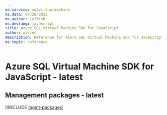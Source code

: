 ```yaml
---
ms.service: sqlvirtualmachine
ms.data: 07/28/2022
ms.author: jeffish
ms.devlang: javascript
title: Azure SQL Virtual Machine SDK for JavaScript
author: xirzec
description: Reference for Azure SQL Virtual Machine SDK for JavaScript
ms.topic: reference
---
```

# Azure SQL Virtual Machine SDK for JavaScript - latest

## Management packages - latest
[!INCLUDE [mgmt-packages](sql-virtual-machine-mgmt-index.md)]